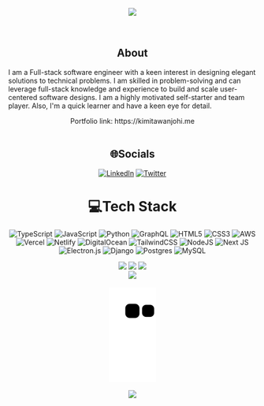 
<p align="center">
<img src="header.svg" />
</p>
<br/>
<div align="center">
<h2> About </h2>
  <p align="start">
  I am a Full-stack software engineer with a keen interest in designing elegant solutions to technical problems. I am skilled in problem-solving and can leverage full-stack knowledge and experience to build and scale user-centered software designs.
I am a highly motivated self-starter and team player. Also, I'm a quick learner and have a keen eye for detail.
  </p>
  <p> Portfolio link: https://kimitawanjohi.me
   <br />
  <br/> 
  
  
## 🌐Socials
[![LinkedIn](https://img.shields.io/badge/LinkedIn-%230077B5.svg?logo=linkedin&logoColor=white)](https://linkedin.com/in/kimitawanjohi) [![Twitter](https://img.shields.io/badge/Twitter-%231DA1F2.svg?logo=Twitter&logoColor=white)](https://twitter.com/kimitaw) 

# 💻Tech Stack
![TypeScript](https://img.shields.io/badge/typescript-%23007ACC.svg?style=plastic&logo=typescript&logoColor=white) ![JavaScript](https://img.shields.io/badge/javascript-%23323330.svg?style=plastic&logo=javascript&logoColor=%23F7DF1E) ![Python](https://img.shields.io/badge/python-3670A0?style=plastic&logo=python&logoColor=ffdd54) ![GraphQL](https://img.shields.io/badge/-GraphQL-E10098?style=plastic&logo=graphql&logoColor=white) ![HTML5](https://img.shields.io/badge/html5-%23E34F26.svg?style=plastic&logo=html5&logoColor=white) ![CSS3](https://img.shields.io/badge/css3-%231572B6.svg?style=plastic&logo=css3&logoColor=white) ![AWS](https://img.shields.io/badge/AWS-%23FF9900.svg?style=plastic&logo=amazon-aws&logoColor=white) ![Vercel](https://img.shields.io/badge/vercel-%23000000.svg?style=plastic&logo=vercel&logoColor=white) ![Netlify](https://img.shields.io/badge/netlify-%23000000.svg?style=plastic&logo=netlify&logoColor=#00C7B7) ![DigitalOcean](https://img.shields.io/badge/DigitalOcean-%230167ff.svg?style=plastic&logo=digitalOcean&logoColor=white) ![TailwindCSS](https://img.shields.io/badge/tailwindcss-%2338B2AC.svg?style=plastic&logo=tailwind-css&logoColor=white) ![NodeJS](https://img.shields.io/badge/node.js-6DA55F?style=plastic&logo=node.js&logoColor=white) ![Next JS](https://img.shields.io/badge/Next-black?style=plastic&logo=next.js&logoColor=white) ![Electron.js](https://img.shields.io/badge/Electron-191970?style=plastic&logo=Electron&logoColor=white) ![Django](https://img.shields.io/badge/django-%23092E20.svg?style=plastic&logo=django&logoColor=white) ![Postgres](https://img.shields.io/badge/postgres-%23316192.svg?style=plastic&logo=postgresql&logoColor=white) ![MySQL](https://img.shields.io/badge/mysql-%2300f.svg?style=plastic&logo=mysql&logoColor=white)
 
<td>
  <tr><img height="180em" src="https://github-readme-stats.vercel.app/api?username=kimitawanjohi&show_icons=true&theme=github_dark&include_all_commits=true&count_private=true"/></tr>
  <tr><img height="180em" src="https://github-readme-stats.vercel.app/api/top-langs/?username=kimitawanjohi&layout=compact&langs_count=7&theme=github_dark"/></tr>
   <tr><img src="https://github-readme-streak-stats.herokuapp.com/?user=kimitawanjohi&show_icons=true&locale=en&layout=compact&theme=tokyonight"/></tr>
<td>
<br/>
<a href="https://www.linkedin.com/in/kimitawanjohi/" target="_blank"><img src="https://img.shields.io/badge/-LinkedIn-00008b?style=for-the-badge&logo=linkedin&logoColor=white" target="_blank"></a> 

![Snake animation](https://github.com/kimitawanjohi/kimitawanjohi/blob/output/github-contribution-grid-snake.svg)                                    

[![](https://visitcount.itsvg.in/api?id=kimitawanjohi&label=Profile%20Views&color=1&icon=3&pretty=true)](https://visitcount.itsvg.in)
